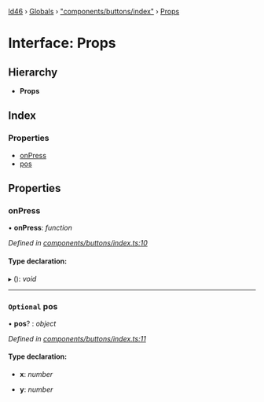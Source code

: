[ld46](../README.md) › [Globals](../globals.md) › ["components/buttons/index"](../modules/_components_buttons_index_.md) › [Props](_components_buttons_index_.props.md)

# Interface: Props

## Hierarchy

* **Props**

## Index

### Properties

* [onPress](_components_buttons_index_.props.md#onpress)
* [pos](_components_buttons_index_.props.md#optional-pos)

## Properties

###  onPress

• **onPress**: *function*

*Defined in [components/buttons/index.ts:10](https://github.com/jrod-disco/ld46-keepalive/blob/5db6013/src/components/buttons/index.ts#L10)*

#### Type declaration:

▸ (): *void*

___

### `Optional` pos

• **pos**? : *object*

*Defined in [components/buttons/index.ts:11](https://github.com/jrod-disco/ld46-keepalive/blob/5db6013/src/components/buttons/index.ts#L11)*

#### Type declaration:

* **x**: *number*

* **y**: *number*
